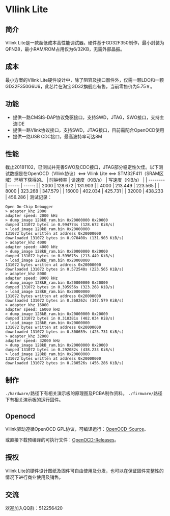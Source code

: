 # Vllink Lite
## 简介
Vllink Lite是一款超低成本高性能调试器。硬件基于GD32F350制作，最小封装为QFN28，最小RAM/ROM占用仅为6/32KB，无需外部晶振。

## 成本
最小方案的Vllink Lite硬件设计中，除了阻容及接口器件外，仅需一颗LDO和一颗GD32F350G6U6，此芯片在淘宝GD32旗舰店有售，当前零售价为5.75￥。

## 功能
* 提供一路CMSIS-DAP协议免驱接口，支持SWD，JTAG，SWO接口，支持主流IDE
* 提供一路Vlink协议接口，支持SWD，JTAG接口，目前需配合OpenOCD使用
* 提供一路USB CDC接口，最高波特率可达8M

## 性能
截止20181102，已测试并完善SWO及CDC接口，JTAG部分稳定性欠佳。以下测试数据是在OpenOCD（Vllink协议）<==> Vllink Lite <==> STM32F411（SRAM区域）环境下获得的。
| 时钟频率 | 读速度（KiB/s） | 写速度（KiB/s） |
| --------| -----:  | -----:  |
| 2000    | 128.672 | 131.903 |
| 4000    | 213.449 | 223.565 |
| 8000    | 323.268 | 347.579 |
| 16000   | 402.034 | 425.731 |
| 32000   | 438.233 | 456.286 |
测试记录：
```
Open On-Chip Debugger
> adapter_khz 2000
adapter speed: 2000 kHz
> dump_image 128kB_ram.bin 0x20000000 0x20000
dumped 131072 bytes in 0.994774s (128.672 KiB/s)
> load_image 128kB_ram.bin 0x20000000
131072 bytes written at address 0x20000000
downloaded 131072 bytes in 0.970408s (131.903 KiB/s)
> adapter_khz 4000
adapter speed: 4000 kHz
> dump_image 128kB_ram.bin 0x20000000 0x20000
dumped 131072 bytes in 0.599675s (213.449 KiB/s)
> load_image 128kB_ram.bin 0x20000000
131072 bytes written at address 0x20000000
downloaded 131072 bytes in 0.572540s (223.565 KiB/s)
> adapter_khz 8000
adapter speed: 8000 kHz
> dump_image 128kB_ram.bin 0x20000000 0x20000
dumped 131072 bytes in 0.395956s (323.268 KiB/s)
> load_image 128kB_ram.bin 0x20000000
131072 bytes written at address 0x20000000
downloaded 131072 bytes in 0.368262s (347.579 KiB/s)
> adapter_khz 16000
adapter speed: 16000 kHz
> dump_image 128kB_ram.bin 0x20000000 0x20000
dumped 131072 bytes in 0.318381s (402.034 KiB/s)
> load_image 128kB_ram.bin 0x20000000
131072 bytes written at address 0x20000000
downloaded 131072 bytes in 0.300659s (425.731 KiB/s)
> adapter_khz 32000
adapter speed: 32000 kHz
> dump_image 128kB_ram.bin 0x20000000 0x20000
dumped 131072 bytes in 0.292082s (438.233 KiB/s)
> load_image 128kB_ram.bin 0x20000000
131072 bytes written at address 0x20000000
downloaded 131072 bytes in 0.280526s (456.286 KiB/s)
```

## 制作
`./hardware/`路径下有相关演示板的原理图及PCBA制作资料。
`./firmware/`路径下有相关演示板的运行固件。

## Openocd
Vllink驱动遵循OpenOCD GPL协议，可编译运行：[OpenOCD-Source](https://github.com/vllogic/openocd-vllink)。

或直接下载预编译的可执行文件：[OpenOCD-Releases](https://github.com/vllogic/openocd-vllink/releases)。

## 授权
Vllink Lite的硬件设计图纸及固件可自由使用及分发，也可以在保证固件完整性的情况下进行商业使用及销售。

## 交流
欢迎加入QQ群：512256420
